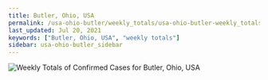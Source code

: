 ```yaml
---
title: Butler, Ohio, USA
permalink: /usa-ohio-butler/weekly_totals/usa-ohio-butler-weekly_totals.html
last_updated: Jul 20, 2021
keywords: ["Butler, Ohio, USA", "weekly totals"]
sidebar: usa-ohio-butler_sidebar
---
```


![Weekly Totals of Confirmed Cases for Butler, Ohio, USA](/covid_tracker/images/graphs/usa-ohio-butler-weekly_totals_graph.png)
